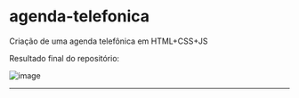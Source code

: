 # agenda-telefonica
 Criação de uma agenda telefônica em HTML+CSS+JS

 Resultado final do repositório:
 
 ![image](https://github.com/user-attachments/assets/3b6f8b0f-761f-43dc-aca2-4e29fa43b4aa)

 ---

